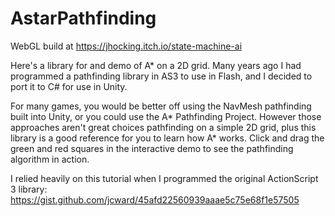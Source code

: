 # AstarPathfinding
WebGL build at https://jhocking.itch.io/state-machine-ai

Here's a library for and demo of A* on a 2D grid. Many years ago I had programmed a pathfinding library in AS3 to use in Flash, and I decided to port it to C# for use in Unity.

For many games, you would be better off using the NavMesh pathfinding built into Unity, or you could use the A* Pathfinding Project. However those approaches aren't great choices pathfinding on a simple 2D grid, plus this library is a good reference for you to learn how A* works. Click and drag the green and red squares in the interactive demo to see the pathfinding algorithm in action.

I relied heavily on this tutorial when I programmed the original ActionScript 3 library:<br>
https://gist.github.com/jcward/45afd22560939aaae5c75e68f1e57505
